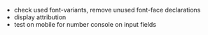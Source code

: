 - check used font-variants, remove unused font-face declarations
- display attribution
- test on mobile for number console on input fields
